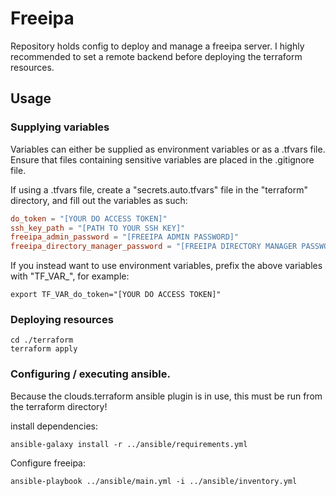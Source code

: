 # Freeipa
Repository holds config to deploy and manage a freeipa server.
I highly recommended to set a remote backend before deploying the terraform resources. 

## Usage
### Supplying variables
Variables can either be supplied as environment variables or as a .tfvars file.
Ensure that files containing sensitive variables are placed in the .gitignore file.

If using a .tfvars file, create a "secrets.auto.tfvars" file in the "terraform" directory, and fill out the variables as such:

```conf
do_token = "[YOUR DO ACCESS TOKEN]"
ssh_key_path = "[PATH TO YOUR SSH KEY]"
freeipa_admin_password = "[FREEIPA ADMIN PASSWORD]"
freeipa_directory_manager_password = "[FREEIPA DIRECTORY MANAGER PASSWORD]"
```

If you instead want to use environment variables, prefix the above variables with "TF_VAR_", for example:

```shell
export TF_VAR_do_token="[YOUR DO ACCESS TOKEN]"
```

### Deploying resources
```shell
cd ./terraform
terraform apply
```

### Configuring / executing ansible. 
Because the clouds.terraform ansible plugin is in use, this must be run from the terraform directory!

install dependencies:
```shell
ansible-galaxy install -r ../ansible/requirements.yml
```

Configure freeipa:
```shell
ansible-playbook ../ansible/main.yml -i ../ansible/inventory.yml
```